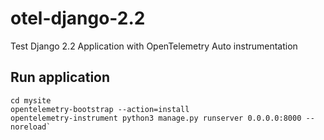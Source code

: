 # otel-django-2.2
Test Django 2.2 Application with OpenTelemetry Auto instrumentation

## Run application
```
cd mysite
opentelemetry-bootstrap --action=install
opentelemetry-instrument python3 manage.py runserver 0.0.0.0:8000 --noreload`
```
